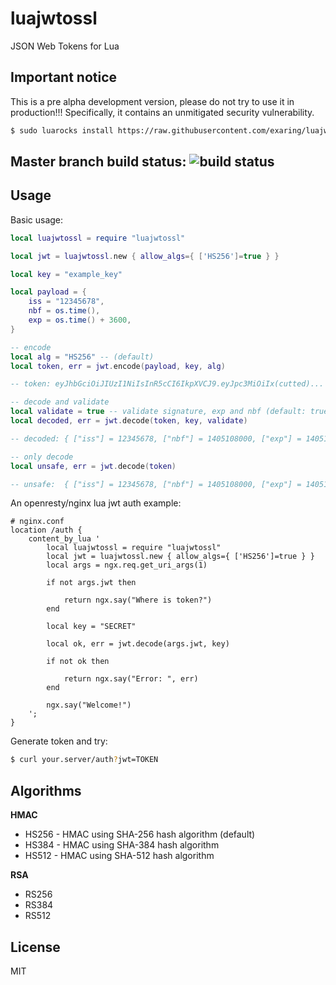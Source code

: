 luajwtossl
===========

JSON Web Tokens for Lua

## Important notice

This is a pre alpha development version, please do not try to use it in production!!! Specifically, it 
contains an unmitigated security vulnerability.

```bash
$ sudo luarocks install https://raw.githubusercontent.com/exaring/luajwtossl/master/luajwtossl-scm-1.rockspec
```
## Master branch build status: ![build status](https://travis-ci.org/exaring/luajwtossl.svg?branch=master)

## Usage

Basic usage:

```lua
local luajwtossl = require "luajwtossl"

local jwt = luajwtossl.new { allow_algs={ ['HS256']=true } }

local key = "example_key"

local payload = {
	iss = "12345678",
	nbf = os.time(),
	exp = os.time() + 3600,
}

-- encode
local alg = "HS256" -- (default)
local token, err = jwt.encode(payload, key, alg)

-- token: eyJhbGciOiJIUzI1NiIsInR5cCI6IkpXVCJ9.eyJpc3MiOiIx(cutted)...

-- decode and validate
local validate = true -- validate signature, exp and nbf (default: true)
local decoded, err = jwt.decode(token, key, validate)

-- decoded: { ["iss"] = 12345678, ["nbf"] = 1405108000, ["exp"] = 1405181916 }

-- only decode
local unsafe, err = jwt.decode(token)

-- unsafe:  { ["iss"] = 12345678, ["nbf"] = 1405108000, ["exp"] = 1405181916 }

```

An openresty/nginx lua jwt auth example:

```
# nginx.conf
location /auth {
	content_by_lua '
		local luajwtossl = require "luajwtossl"
		local jwt = luajwtossl.new { allow_algs={ ['HS256']=true } }
		local args = ngx.req.get_uri_args(1)

		if not args.jwt then

			return ngx.say("Where is token?")
		end

		local key = "SECRET"

		local ok, err = jwt.decode(args.jwt, key)

		if not ok then

			return ngx.say("Error: ", err)
		end

		ngx.say("Welcome!")
	';
}
```

Generate token and try:

```bash
$ curl your.server/auth?jwt=TOKEN
```

## Algorithms

**HMAC**

* HS256	- HMAC using SHA-256 hash algorithm (default)
* HS384	- HMAC using SHA-384 hash algorithm
* HS512 - HMAC using SHA-512 hash algorithm

**RSA**

* RS256
* RS384
* RS512

## License
MIT
